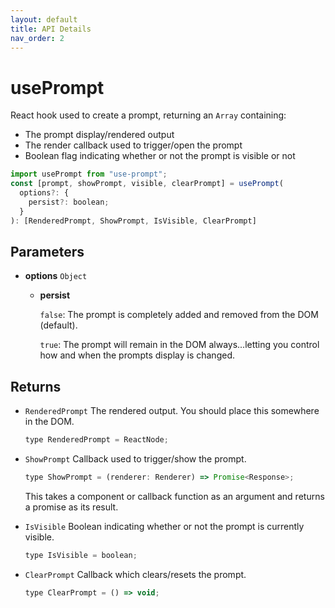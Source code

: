 ```yaml
---
layout: default
title: API Details
nav_order: 2
---
```


# usePrompt

React hook used to create a prompt, returning an `Array` containing:

- The prompt display/rendered output
- The render callback used to trigger/open the prompt
- Boolean flag indicating whether or not the prompt is visible or not

```javascript
import usePrompt from "use-prompt";
const [prompt, showPrompt, visible, clearPrompt] = usePrompt(
  options?: {
    persist?: boolean;
  }
): [RenderedPrompt, ShowPrompt, IsVisible, ClearPrompt]
```

## Parameters

- **options** `Object`

  - **persist**

    `false`: The prompt is completely added and removed from the DOM (default).

    `true`: The prompt will remain in the DOM always...letting you control how and when the prompts display is changed.

## Returns

- `RenderedPrompt` The rendered output. You should place this somewhere in the DOM.

  ```javascript
  type RenderedPrompt = ReactNode;
  ```

- `ShowPrompt` Callback used to trigger/show the prompt.

  ```javascript
  type ShowPrompt = (renderer: Renderer) => Promise<Response>;
  ```

  This takes a component or callback function as an argument and returns a promise as its result.

- `IsVisible` Boolean indicating whether or not the prompt is currently visible.

  ```javascript
  type IsVisible = boolean;
  ```

- `ClearPrompt` Callback which clears/resets the prompt.

  ```javascript
  type ClearPrompt = () => void;
  ```
